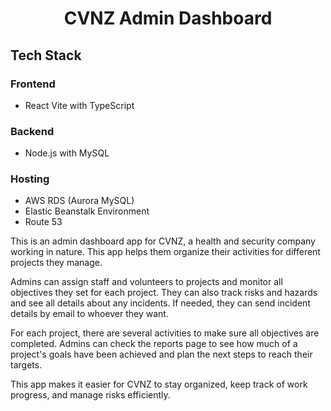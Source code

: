 <h1 align="center">CVNZ Admin Dashboard</h1>

## Tech Stack

### Frontend
- React Vite with TypeScript

### Backend
- Node.js with MySQL

### Hosting
- AWS RDS (Aurora MySQL)
- Elastic Beanstalk Environment
- Route 53

This is an admin dashboard app for CVNZ, a health and security company working in nature. This app helps them organize their activities for different projects they manage.

Admins can assign staff and volunteers to projects and monitor all objectives they set for each project. They can also track risks and hazards and see all details about any incidents. If needed, they can send incident details by email to whoever they want.

For each project, there are several activities to make sure all objectives are completed. Admins can check the reports page to see how much of a project's goals have been achieved and plan the next steps to reach their targets.

This app makes it easier for CVNZ to stay organized, keep track of work progress, and manage risks efficiently.




